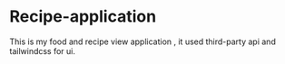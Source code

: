# Recipe-application
This is my food and recipe view application , it used third-party api and tailwindcss for ui.
